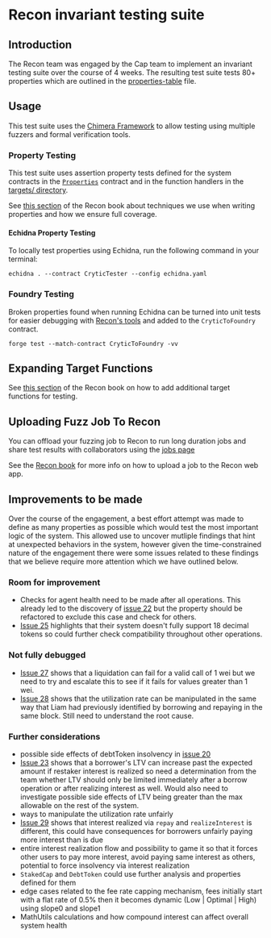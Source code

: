 # Recon invariant testing suite

## Introduction
The Recon team was engaged by the Cap team to implement an invariant testing suite over the course of 4 weeks. The resulting test suite tests 80+ properties which are outlined in the [properties-table](https://github.com/Recon-Fuzz/cap-contracts/blob/feat/recon/test/recon/properties-table.md) file.

## Usage
This test suite uses the [Chimera Framework](https://book.getrecon.xyz/writing_invariant_tests/chimera_framework.html) to allow testing using multiple fuzzers and formal verification tools. 

### Property Testing
This test suite uses assertion property tests defined for the system contracts in the [`Properties`](https://github.com/Recon-Fuzz/cap-contracts/blob/feat/recon/test/recon/Properties.sol) contract and in the function handlers in the [targets/ directory](https://github.com/Recon-Fuzz/cap-contracts/tree/feat/recon/test/recon/targets).  

See [this section](https://book.getrecon.xyz/extra/advanced.html) of the Recon book about techniques we use when writing properties and how we ensure full coverage.

#### Echidna Property Testing
To locally test properties using Echidna, run the following command in your terminal:
```shell
echidna . --contract CryticTester --config echidna.yaml
```

### Foundry Testing
Broken properties found when running Echidna can be turned into unit tests for easier debugging with [Recon's tools](https://getrecon.xyz/tools/echidna) and added to the `CryticToFoundry` contract.

```shell
forge test --match-contract CryticToFoundry -vv
```

## Expanding Target Functions
See [this section](https://book.getrecon.xyz/writing_invariant_tests/sample_project.html#building-target-functions) of the Recon book on how to add additional target functions for testing. 

## Uploading Fuzz Job To Recon

You can offload your fuzzing job to Recon to run long duration jobs and share test results with collaborators using the [jobs page](https://getrecon.xyz/dashboard/jobs)

See the [Recon book](https://book.getrecon.xyz/using_recon/running_jobs.html) for more info on how to upload a job to the Recon web app. 

## Improvements to be made
Over the course of the engagement, a best effort attempt was made to define as many properties as possible which would test the most important logic of the system. This allowed use to uncover mutliple findings that hint at unexpected behaviors in the system, however given the time-constrained nature of the engagement there were some issues related to these findings that we believe require more attention which we have outlined below.  

### Room for improvement
- Checks for agent health need to be made after all operations. This already led to the discovery of [issue 22](https://github.com/Recon-Fuzz/cap-invariants/issues/22) but the property should be refactored to exclude this case and check for others.
- [Issue 25](https://github.com/Recon-Fuzz/cap-invariants/issues/25) highlights that their system doesn't fully support 18 decimal tokens so could further check compatibility throughout other operations.

### Not fully debugged
- [Issue 27](https://github.com/Recon-Fuzz/cap-invariants/issues/27) shows that a liquidation can fail for a valid call of 1 wei but we need to try and escalate this to see if it fails for values greater than 1 wei.
- [Issue 28](https://github.com/Recon-Fuzz/cap-invariants/issues/28) shows that the utilization rate can be manipulated in the same way that Liam had previously identified by borrowing and repaying in the same block. Still need to understand the root cause. 

### Further considerations
- possible side effects of debtToken insolvency in [issue 20](https://github.com/Recon-Fuzz/cap-invariants/issues/20)
- [Issue 23](https://github.com/Recon-Fuzz/cap-invariants/issues/23) shows that a borrower's LTV can increase past the expected amount if restaker interest is realized so need a determination from the team whether LTV should only be limited immediately after a borrow operation or after realizing interest as well. Would also need to investigate possible side effects of LTV being greater than the max allowable on the rest of the system.
- ways to manipulate the utilization rate unfairly 
- [Issue 29](https://github.com/Recon-Fuzz/cap-invariants/issues/29) shows that interest realized via `repay` and `realizeInterest` is different, this could have consequences for borrowers unfairly paying more interest than is due
- entire interest realization flow and possibility to game it so that it forces other users to pay more interest, avoid paying same interest as others, potential to force insolvency via interest realization
- `StakedCap` and `DebtToken` could use further analysis and properties defined for them
- edge cases related to the fee rate capping mechanism, fees initially start with a flat rate of 0.5% then it becomes dynamic (Low | Optimal | High) using slope0 and slope1
- MathUtils calculations and how compound interest can affect overall system health
